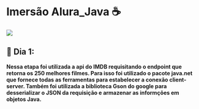 <h1 align=center"> Imersão Alura_Java ☕ </h1>
                 <p><img src="http://img.shields.io/static/v1?label=STATUS&message=EM%20DESENVOLVIMENTO&color=GREEN&style=for-the-badge"/></p>
                 <h2> 🏁 <b>Dia 1:<b> </h4>
                 <p> Nessa etapa foi utilizada a api do IMDB requisitando o endpoint que retorna os 250 melhores filmes. Para isso foi utilizado o pacote java.net que fornece todas as ferramentas para estabelecer a conexão client-server.
Também foi utilizada a biblioteca Gson do google para desserializar o JSON da requisição e armazenar as informções em objetos Java.
